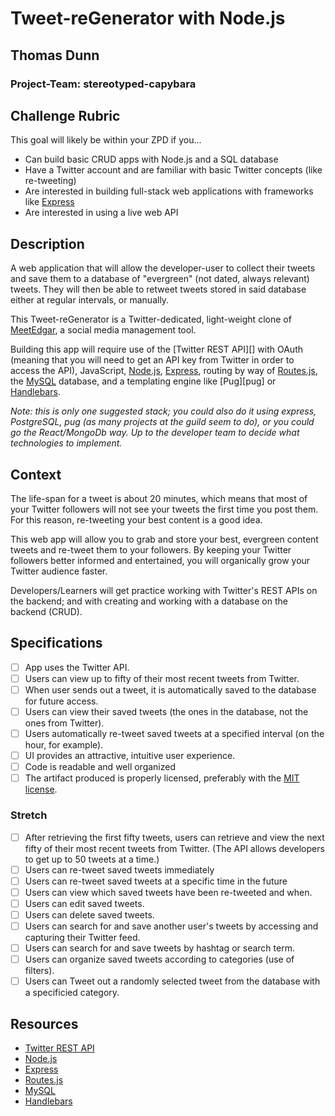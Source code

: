 # Tweet-reGenerator with Node.js

## Thomas Dunn
### Project-Team: stereotyped-capybara 
## Challenge Rubric

This goal will likely be within your ZPD if you...

- Can build basic CRUD apps with Node.js and a SQL database
- Have a Twitter account and are familiar with basic Twitter concepts (like re-tweeting)
- Are interested in building full-stack web applications with frameworks like [Express][]
- Are interested in using a live web API

## Description

A web application that will allow the developer-user to collect their tweets and save them to a database of "evergreen" (not dated, always relevant) tweets. They will then be able to retweet tweets stored in said database either at regular intervals, or manually.

This Tweet-reGenerator is a Twitter-dedicated, light-weight clone of [MeetEdgar](https://meetedgar.com/), a social media management tool.

Building this app will require use of the [Twitter REST API][] with OAuth (meaning that you will need to get an API key from Twitter in order to access the API), JavaScript, [Node.js][node], [Express][], routing by way of [Routes.js][routes-js], the [MySQL][mysql] database, and a templating engine like [Pug][pug] or [Handlebars][].

_Note: this is only one suggested stack; you could also do it using express, PostgreSQL, pug (as many projects at the guild seem to do), or you could go the React/MongoDb way. Up to the developer team to decide what technologies to implement._

## Context

The life-span for a tweet is about 20 minutes, which means that most of your Twitter followers will not see your tweets the first time you post them. For this reason, re-tweeting your best content is a good idea.

This web app will allow you to grab and store your best, evergreen content tweets and re-tweet them to your followers. By keeping your Twitter followers better informed and entertained, you will organically grow your Twitter audience faster.

Developers/Learners will get practice working with Twitter's REST APIs on the backend; and with creating and working with a database on the backend (CRUD).

## Specifications

- [ ] App uses the Twitter API.
- [ ] Users can view up to fifty of their most recent tweets from Twitter.
- [ ] When user sends out a tweet, it is automatically saved to the database for future access.
- [ ] Users can view their saved tweets (the ones in the database, not the ones from Twitter).
- [ ] Users automatically re-tweet saved tweets at a specified interval (on the hour, for example).
- [ ] UI provides an attractive, intuitive user experience.
- [ ] Code is readable and well organized
- [ ] The artifact produced is properly licensed, preferably with the [MIT license][mit-license].

### Stretch

- [ ] After retrieving the first fifty tweets, users can retrieve and view the next fifty of their most recent tweets from Twitter. (The API allows developers to get up to 50 tweets at a time.)
- [ ] Users can re-tweet saved tweets immediately
- [ ] Users can re-tweet saved tweets at a specific time in the future
- [ ] Users can view which saved tweets have been re-tweeted and when.
- [ ] Users can edit saved tweets.
- [ ] Users can delete saved tweets.
- [ ] Users can search for and save another user's tweets by accessing and capturing their Twitter feed.
- [ ] Users can search for and save tweets by hashtag or search term.
- [ ] Users can organize saved tweets according to categories (use of filters).
- [ ] Users can Tweet out a randomly selected tweet from the database with a specificied category.

## Resources

- [Twitter REST API][twitter-rest-api]
- [Node.js][node]
- [Express][express]
- [Routes.js][routes-js]
- [MySQL][mysql]
- [Handlebars][handlebars]

[mit-license]: https://opensource.org/licenses/MIT

[twitter-rest-api]: https://dev.twitter.com/overview/api
[node]: https://nodejs.org/en/
[express]: http://expressjs.com/
[routes-js]: https://www.npmjs.com/package/routes-js
[mysql]: https://www.mysql.com/
[handlebars]: http://handlebarsjs.com/
